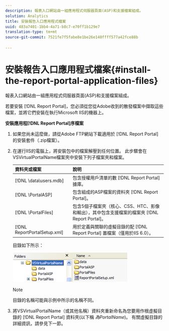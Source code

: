 ```yaml
---
description: 報表入口網站由一組應用程式伺服器頁面(ASP)和支援檔案組成。
solution: Analytics
title: 安裝報告入口應用程式檔案
uuid: 483a7401-1bb4-4a71-b8c7-e70ff1b129e7
translation-type: tm+mt
source-git-commit: 7521fe7f5fabe8e1be26e140ffff577a42fce88b

---
```



# 安裝報告入口應用程式檔案{#install-the-report-portal-application-files}

報表入口網站由一組應用程式伺服器頁面(ASP)和支援檔案組成。

若要安裝 [!DNL Report Portal]，您必須從您從Adobe收到的散發檔案中擷取這些檔案，並將它們安裝在執行Microsoft IIS的機器上。

**安裝應用程[!DNL Report Portal]序檔案**

1. 如果您尚未這麼做，請從Adobe FTP網站下載適用於 [!DNL Report Portal] 的安裝套件（.zip檔案）。
1. 在運行IIS的電腦上，將安裝包中的檔案解壓到任何位置。 此步驟會在VSVirtualPortalName檔案夾中安裝下列子檔案夾和檔案。

   | 資料夾或檔案 | 說明 |
   |---|---|
   | [!DNL \data\users.mdb] | 包含授權用戶清單的數 [!DNL Report Portal] 據庫。 |
   | [!DNL \PortalASP\] | 包含組成的ASP檔案的資料夾 [!DNL Report Portal]。 |
   | [!DNL \PortalFiles\] | 包含5個子檔案夾（核心、CSS、HTC、影像和輸出），其中包含支援檔案的檔案夾 [!DNL Report Portal]。 |
   | [!DNL ReportPortalSetup.xml] | 用於定義與關聯的虛擬目錄的配 [!DNL Report Portal] 置檔案（僅用於IIS 6.0）。 |

   目錄如下所示：

   ![](assets/rptPort_scrn_installDir.png)

   >[!NOTE]
   >
   >目錄的名稱可能與示例中所示的名稱不同。

1. 將VSVirtualPortalName（或其他名稱）資料夾重新命名為您要用作根虛擬目錄的 [!DNL Report Portal] 資料夾(以下稱 *為PortalName*)。 有關虛擬目錄的詳細資訊，請參見下一節。
